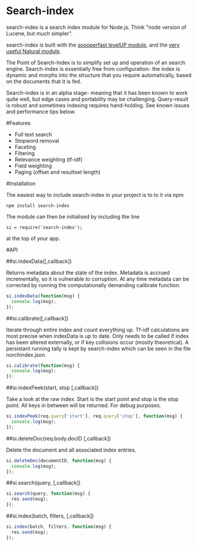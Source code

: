 Search-index
============

search-index is a search index module for Node.js. Think "node version of Lucene, but much simpler".

search-index is built with the [soooperfast levelUP module](https://github.com/rvagg/node-levelup), and the
[very useful Natural module](https://github.com/NaturalNode/natural).

The Point of Search-Index is to simplify set up and operation of an search engine. Search-index is essentially
free from configuration- the index is dynamic and morphs into the structure that you require automatically, based on the
documents that it is fed.

Search-index is in an alpha stage- meaning that it has been known to work quite well, but edge cases and portability
may be challenging. Query-result is robust and sometimes indexing requires hand-holding. See known issues and performance
tips below.

#Features

* Full text search
* Stopword removal
* Faceting
* Filtering
* Relevance weighting (tf-idf)
* Field weighting
* Paging (offset and resultset length)

#Installation

The easiest way to include search-index in your project is to to it via npm

    npm install search-index
    
The module can then be initialised by including the line

    si = require('search-index');
    
at the top of your app.

#API

##si.indexData([,callback])

Returns metadata about the state of the index. Metadata is accrued incrementally, so it is vulnerable to corruption.
At any time metadata can be corrected by running the computationally demanding calibrate function.

```javascript
si.indexData(function(msg) {
  console.log(msg);
});
```

##si.calibrate([,callback])

Iterate through entire index and count everything up. Tf-idf calculations are most precise when indexData is up to date.
Only needs to be called if index has been altered externally, or if key collisions occur (mostly theoretical). A 
persistant running tally is kept by search-index which can be seen in the file norchindex.json.

```javascript
si.calibrate(function(msg) {
  console.log(msg);
});
```

##si.indexPeek(start, stop [,callback])

Take a look at the raw index. Start is the start point and stop is the stop point. All keys in between will be returned.
For debug purposes.

```javascript
si.indexPeek(req.query['start'], req.query['stop'], function(msg) {
  console.log(msg);
});
```

##si.deleteDoc(req.body.docID [,callback])

Delete the document and all associated index entries.

```javascript
si.deleteDoc(documentID, function(msg) {
  console.log(msg);
});
```

##si.search(query, [,callback])

```javascript
si.search(query, function(msg) {
  res.send(msg);
});
```

##si.index(batch, filters, [,callback])

```javascript
si.index(batch, filters, function(msg) {
  res.send(msg);
});
```

    
    
